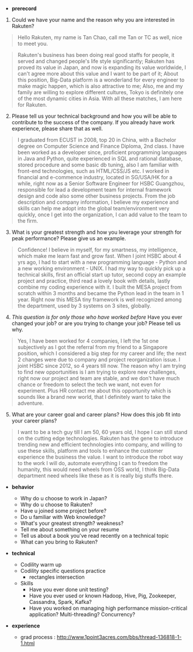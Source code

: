 - **prerecord**

1. Could we have your name and the reason why you are interested in Rakuten?

> Hello Rakuten, my name is Tan Chao, call me Tan or TC as well, nice to meet you.

> Rakuten's business has been doing real good staffs for people, it served and changed people's life style 
significantly; Rakuten has proved its value in Japan, and now is expanding its value worldwide, I can't agree more about
this value and I want to be part of it; About this position, Big-Data platform is a wonderland for every engineer to 
make magic happen, which is also attractive to me; Also, me and my family are willing to explore different cultures, 
Tokyo is definitely one of the most dynamic cities in Asia. With all these matches, I am here for Rakuten.

2. Please tell us your technical background and how you will be able to contribute to the success of the company.
If you already have work experience, please share that as well.

> I graduated from ECUST in 2008, top 20 in China, with a Bachelor degree on Computer Science and Finance Diploma, 2nd 
class. I have been worked as a developer since, proficient programming languages in Java and Python, quite experienced 
in SQL and rational database, stored procedure and some basic db tuning, also I am familiar with front-end technologies, 
such as HTML/CSS/JS etc. I worked in financial and e-commence industry, located in SG/USA/HK for a while, right now as
a Senior Software Engineer for HSBC Guangzhou, responsible for lead a development team for internal framework design
and code also some other business projects. From the job description and company information, I believe my experience 
and skills can help me adopt into the global team/environment very quickly, once I get into the organization, I can add 
value to the team to the firm.

3. What is your greatest strength and how you leverage your strength for peak performance? Please give us an example.

> Confidence! I believe in myself, for my smartness, my intelligence, which make me learn fast and grow fast. When I 
joint HSBC about 4 yrs ago, I had to start with a new programming language - Python and a new working environment - 
UNIX. I had my way to quickly pick up a technical skills, first an official start up tutor, second copy an example 
project and practice, third read a lovely book with details, lastly combine my coding experience with it. I built the 
MESA project from scratch within 3 months and became the Python lead in the team in 1 year. Right now this MESA tiny 
framework is well recognized among the department, used by 3 systems on 3 sites, globally.

4. *This question is for only those who have worked before* Have you ever changed your job? or are you trying to change
your job? Please tell us why.

> Yes, I have been worked for 4 companies, I left the 1st one subjectively as I got the referral from my friend to a 
Singapore position, which I considered a big step for my career and life; the next 2 changes were due to company and 
project reorganization issue. I joint HSBC since 2012, so 4 years till now. The reason why I am trying to find new 
opportunities is I am trying to explore new challenges, right now our project and team are stable, and we don't have 
much chance or freedom to select the tech we want, not even for experiment. Plus HR contact me about this opportunity 
which is sounds like a brand new world, that I definitely want to take the adventure.

5. What are your career goal and career plans? How does this job fit into your career plans?

> I want to be a tech guy till I am 50, 60 years old, I hope I can still stand on the cutting edge technologies. Rakuten
 has the gene to introduce trending new and efficient technologies into company, and willing to use these skills,
 platform and tools to enhance the customer experience the business the value. I want to introduce the robot way to the
 work I will do, automate everything I can to freedom the humanity, this would need wheels from OSS world, I think 
 Big-Data department need wheels like these as it is really big stuffs there. 


- **behavior**
  - Why do u choose to work in Japan?
  - Why do u choose to Rakuten?
  - Have u joined some project before?
  - Do u familiar with Web knowledge?
  - What's your greatest strength? weakness?
  - Tell me about something on your resume
  - Tell us about a book you've read recently on a technical topic
  - What can you bring to Rakuten?
  
- **technical**
  - Codility warm up
  - Codility specific questions practice
    - rectangles intersection
  - Skills
    - Have you ever done unit testing?
    - Have you ever used or known Hadoop, Hive, Pig, Zookeeper, Cassandra, Spark, Kafka?
    - Have you worked on managing high performance mission-critical application? Multi-threading? Concurrency?
    
- **experience**
  - grad process : http://www.1point3acres.com/bbs/thread-136818-1-1.html
